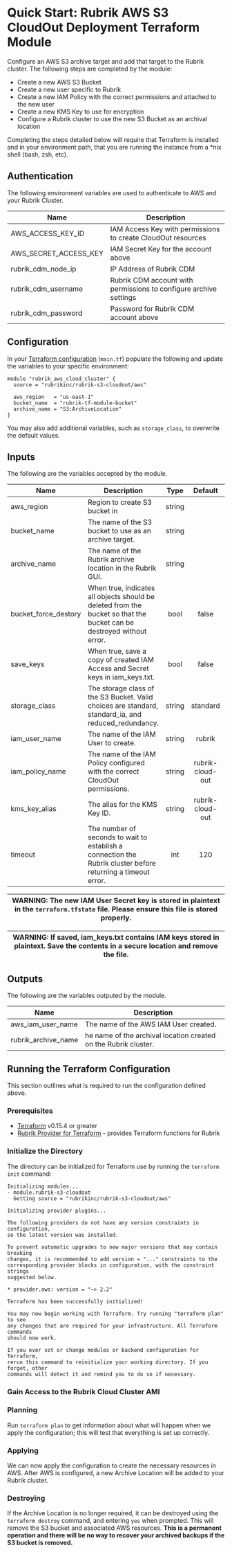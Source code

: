 # Quick Start: Rubrik AWS S3 CloudOut Deployment Terraform Module

Configure an AWS S3 archive target and add that target to the Rubrik cluster. The following steps are completed by the module:

- Create a new AWS S3 Bucket
- Create a new user specific to Rubrik
- Create a new IAM Policy with the correct permissions and attached to the new user
- Create a new KMS Key to use for encryption
- Configure a Rubrik cluster to use the new S3 Bucket as an archival location

Completing the steps detailed below will require that Terraform is installed and in your environment path, that you are running the instance from a \*nix shell (bash, zsh, etc).

## Authentication

The following environment variables are used to authenticate to AWS and your Rubrik Cluster.

| Name                  | Description                                                       |
| --------------------- | ----------------------------------------------------------------- |
| AWS_ACCESS_KEY_ID     | IAM Access Key with permissions to create CloudOut resources      |
| AWS_SECRET_ACCESS_KEY | IAM Secret Key for the account above                              |
| rubrik_cdm_node_ip    | IP Address of Rubrik CDM                                          |
| rubrik_cdm_username   | Rubrik CDM account with permissions to configure archive settings |
| rubrik_cdm_password   | Password for Rubrik CDM account above                             |

## Configuration

In your [Terraform configuration](https://learn.hashicorp.com/terraform/getting-started/build#configuration) (`main.tf`) populate the following and update the variables to your specific environment:

```hcl
module "rubrik_aws_cloud_cluster" {
  source = "rubrikinc/rubrik-s3-cloudout/aws"

  aws_region   = "us-east-1"
  bucket_name  = "rubrik-tf-module-bucket"
  archive_name = "S3:ArchiveLocation"
}
```

You may also add additional variables, such as `storage_class`, to overwrite the default values.

## Inputs

The following are the variables accepted by the module.

| Name                 | Description                                                                                                           |  Type  |     Default      | Required |
| -------------------- | --------------------------------------------------------------------------------------------------------------------- | :----: | :--------------: | :------: |
| aws_region           | Region to create S3 bucket in                                                                                         | string |                  |   yes    |
| bucket_name          | The name of the S3 bucket to use as an archive target.                                                                | string |                  |   yes    |
| archive_name         | The name of the Rubrik archive location in the Rubrik GUI.                                                            | string |                  |   yes    |
| bucket_force_destory | When true, indicates all objects should be deleted from the bucket so that the bucket can be destroyed without error. |  bool  |      false       |    no    |
| save_keys            | When true, save a copy of created IAM Access and Secret keys in iam_keys.txt.                                         |  bool  |      false       |    no    |
| storage_class        | The storage class of the S3 Bucket. Valid choices are standard, standard_ia, and reduced_redundancy.                  | string |     standard     |    no    |
| iam_user_name        | The name of the IAM User to create.                                                                                   | string |      rubrik      |    no    |
| iam_policy_name      | The name of the IAM Policy configured with the correct CloudOut permissions.                                          | string | rubrik-cloud-out |    no    |
| kms_key_alias        | The alias for the KMS Key ID.                                                                                         | string | rubrik-cloud-out |    no    |
| timeout              | The number of seconds to wait to establish a connection the Rubrik cluster before returning a timeout error.          |  int   |       120        |    no    |

| WARNING: The new IAM User Secret key is stored in plaintext in the `terraform.tfstate` file. Please ensure this file is stored properly. |
| ---------------------------------------------------------------------------------------------------------------------------------------- |

| WARNING: If saved, iam_keys.txt contains IAM keys stored in plaintext. Save the contents in a secure location and remove the file. |
| ---------------------------------------------------------------------------------------------------------------------------------- |

## Outputs

The following are the variables outputed by the module.

| Name                | Description                                                     |
| ------------------- | --------------------------------------------------------------- |
| aws_iam_user_name   | The name of the AWS IAM User created.                           |
| rubrik_archive_name | he name of the archival location created on the Rubrik cluster. |

## Running the Terraform Configuration

This section outlines what is required to run the configuration defined above.

### Prerequisites

- [Terraform](https://www.terraform.io/downloads.html) v0.15.4 or greater
- [Rubrik Provider for Terraform](https://github.com/rubrikinc/rubrik-provider-for-terraform) - provides Terraform functions for Rubrik

### Initialize the Directory

The directory can be initialized for Terraform use by running the `terraform init` command:

```none
Initializing modules...
- module.rubrik-s3-cloudout
  Getting source = "rubrikinc/rubrik-s3-cloudout/aws"

Initializing provider plugins...

The following providers do not have any version constraints in configuration,
so the latest version was installed.

To prevent automatic upgrades to new major versions that may contain breaking
changes, it is recommended to add version = "..." constraints to the
corresponding provider blocks in configuration, with the constraint strings
suggested below.

* provider.aws: version = "~> 2.2"

Terraform has been successfully initialized!

You may now begin working with Terraform. Try running "terraform plan" to see
any changes that are required for your infrastructure. All Terraform commands
should now work.

If you ever set or change modules or backend configuration for Terraform,
rerun this command to reinitialize your working directory. If you forget, other
commands will detect it and remind you to do so if necessary.
```

### Gain Access to the Rubrik Cloud Cluster AMI

### Planning

Run `terraform plan` to get information about what will happen when we apply the configuration; this will test that everything is set up correctly.

### Applying

We can now apply the configuration to create the necessary resources in AWS. After AWS is configured, a new Archive Location will be added to your Rubrik cluster.

### Destroying

If the Archive Location is no longer required, it can be destroyed using the `terraform destroy` command, and entering `yes` when prompted. This will remove the S3 bucket and associated AWS resources. **This is a permanent operation and there will be no way to recover your archived backups if the S3 bucket is removed.**
